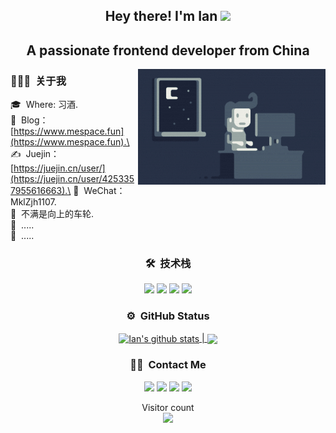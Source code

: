 <p align="center">
<h2 height="200px" align="center">Hey there! I'm Ian <img src="https://cdn.jsdelivr.net/gh/MaleWeb/picture/images/techblog/hi.gif" width="25"></h2>
<h2 align="center">A passionate frontend developer from China</h3>
</p>

<!-- ## 👋 &nbsp;Hey there! I'm ian -->

<img alt="Night Coding" src="https://raw.githubusercontent.com/AVS1508/AVS1508/master/assets/Night-Coding.gif" align="right"/>

### 👨🏻‍💻 &nbsp;关于我

🎓 &nbsp;Where: 习酒.\
🌱 &nbsp;Blog：[https://www.mespace.fun](https://www.mespace.fun).\
✍️ &nbsp;Juejin：[https://juejin.cn/user/](https://juejin.cn/user/4253357955616663).\
💬 &nbsp;WeChat：MklZjh1107.\
🚀 &nbsp;不满是向上的车轮.\
💬 &nbsp;.....\
🚀 &nbsp;.....


<div align="center">

### 🛠 &nbsp;技术栈
</div>
<p align="center">
<div align="center">
  <img src="https://img.shields.io/badge/-Vue-46b882?style=flat&logo=vue.js&logoColor=white">
  <img src="https://img.shields.io/badge/-React-05122A?style=flat&logo=react">
    <img src="https://img.shields.io/badge/-TypeScript-black?style=flat&logo=typescript">
    <img src="https://img.shields.io/badge/-Neovim-408e43?style=flat&logo=neovim&logoColor=white">
</div>
<p></p>
<div align="center">
 
  
### ⚙️ &nbsp;GitHub Status

<p align="center">
<a href="https://github.com/miaokeliq">
  
<img align="center" src="https://github-readme-stats.vercel.app/api?username=miaokeliq&show_icons=true&include_all_commits=true&theme=buefy&hide_border=true" alt="Ian's github stats" /> | <img align="center" src="https://github-readme-stats.vercel.app/api/top-langs/?username=miaokeliq&layout=compact&theme=buefy&hide_border=true" />
</a>
</p>
<p></p>
   </div>
<div align="center">
  
### 🤝🏻 &nbsp;Contact Me

<p align="center">
<a href="https://www.mespace.fun"><img src="https://img.shields.io/badge/-mespace.fun-3423A6?style=flat&logo=Google-Chrome&logoColor=white"/></a>
<a href="miaokeliq@gmail.com"><img src="https://img.shields.io/badge/-miaokeliq@gmail.com-D14836?style=flat&logo=Gmail&logoColor=white"/></a>
<a href="https://instagram.com/adityavs_"><img src="https://img.shields.io/badge/-@MklZjh1107_-E4405F?style=flat&logo=Wechat&logoColor=white"/></a>
<a href="https://github.com/miaokeliq"><img src="https://img.shields.io/badge/-@miaokeliq-1877F2?style=flat&logo=github&logoColor=white"/></a>
</p>

<p align="center"> 
  Visitor count<br>
  <img src="https://profile-counter.glitch.me/miaokeliq/count.svg" />
</p>

   </div>
